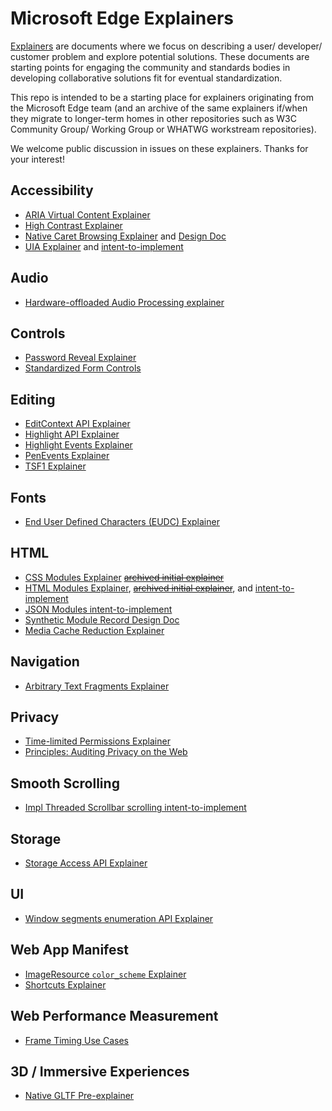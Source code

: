 # Microsoft Edge Explainers

[Explainers](https://w3ctag.github.io/explainers) are documents where we focus on describing a user/ developer/ customer problem and explore potential solutions. These documents are starting points for engaging the community and standards bodies in developing collaborative solutions fit for eventual standardization.

This repo is intended to be a starting place for explainers originating from the Microsoft Edge team (and an archive of the same explainers if/when they migrate to longer-term homes in other repositories such as W3C Community Group/ Working Group or WHATWG workstream repositories).

We welcome public discussion in issues on these explainers. Thanks for your interest! 

## Accessibility
* [ARIA Virtual Content Explainer](Accessibility/VirtualContent/explainer.md)
* [High Contrast Explainer](Accessibility/HighContrast/explainer.md)
* [Native Caret Browsing Explainer](Accessibility/CaretBrowsing/explainer.md) and [Design Doc](Accessibility/CaretBrowsing/designDoc.md)
* [UIA Explainer](Accessibility/UIA/explainer.md) and [intent-to-implement](Accessibility/UIA/i2i.md)

## Audio
* [Hardware-offloaded Audio Processing explainer](AudioOffload/explainer.md)

## Controls
* [Password Reveal Explainer](PasswordReveal/explainer.md)
* [Standardized Form Controls](https://github.com/WICG/form-controls-components)

## Editing
* [EditContext API Explainer](EditContext/explainer.md)
* [Highlight API Explainer](highlight/explainer.md)
* [Highlight Events Explainer](highlight/events-explainer.md)
* [PenEvents Explainer](PenEvents/explainer.md)
* [TSF1 Explainer](TSF1/explainer.md)

## Fonts
* [End User Defined Characters (EUDC) Explainer](EUDC/explainer.md)
  
## HTML
* [CSS Modules Explainer](https://github.com/w3c/webcomponents/blob/gh-pages/proposals/css-modules-v1-explainer.md) ~~[archived initial explainer](CSSModules/v1Explainer.md)~~
* [HTML Modules Explainer](https://github.com/w3c/webcomponents/blob/gh-pages/proposals/html-modules-explainer.md), ~~[archived initial explainer](HTMLModules/explainer.md)~~, and [intent-to-implement](HTMLModules/i2i.md)
* [JSON Modules intent-to-implement](https://groups.google.com/a/chromium.org/forum/#!topic/blink-dev/ojwkySW-bpQ)
* [Synthetic Module Record Design Doc](SyntheticModules/designDoc.md)
* [Media Cache Reduction Explainer](MediaCacheReduction/explainer.md)

## Navigation
* [Arbitrary Text Fragments Explainer](Fragments/explainer.md)

## Privacy
* [Time-limited Permissions Explainer](TimeLimitedPermissions/Explainer.md)
* [Principles: Auditing Privacy on the Web](WebPrivacyAuditing/explainer.md)

## Smooth Scrolling
  * [Impl Threaded Scrollbar scrolling intent-to-implement](https://groups.google.com/a/chromium.org/forum/#!topic/input-dev/6ACOSDoAik4)

## Storage
* [Storage Access API Explainer](StorageAccessAPI/explainer.md)

## UI
* [Window segments enumeration API Explainer](Foldables/explainer.md)

## Web App Manifest
* [ImageResource `color_scheme` Explainer](ImageResource-color_scheme/explainer.md)
* [Shortcuts Explainer](Shortcuts/explainer.md)

## Web Performance Measurement
* [Frame Timing Use Cases](FrameTiming/use_cases.md)

## 3D / Immersive Experiences
* [Native GLTF Pre-explainer](https://github.com/immersive-web/proposals/issues/52)
